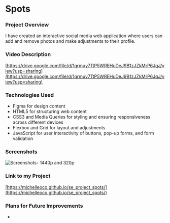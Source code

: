 # Spots

### Project Overview

I have created an interactive social media web application where users can add and remove photos and make adjustments to their profile.

### Video Description

[https://drive.google.com/file/d/1qrmuy7TtP5WREHuDeJ9B1zJZkMrP6JqJ/view?usp=sharing](https://drive.google.com/file/d/1qrmuy7TtP5WREHuDeJ9B1zJZkMrP6JqJ/view?usp=sharing)

### Technologies Used

- Figma for design content
- HTML5 for structuring web content
- CSS3 and Media Queries for styling and ensuring responsiveness across different devices
- Flexbox and Grid for layout and adjustments
- JavaScript for user interactivity of buttons, pop-up forms, and form validation

### Screenshots

![Screenshots- 1440p and 320p](./images/demo/spots_screenshot.jpg)

### Link to my Project

[https://michelleoco.github.io/se_project_spots/](https://michelleoco.github.io/se_project_spots/)

### Plans for Future Improvements

- 
